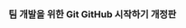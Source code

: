 ### 팀 개발을 위한 Git GitHub 시작하기 개정판 

<!--
**SoONmjG2/SoONmjG2** is a ✨ _special_ ✨ repository because its `README.md` (this file) appears on your GitHub profile.

## :octocat: 안녕하세요? 고양이입니다

- 🔭 지금 열심히 Git GitHub 책을 업데이트하는 중입니다. 
- 🌱 마크다운 문법도 배워야겠죠? 
- 👯 모두 함께 화이팅!

